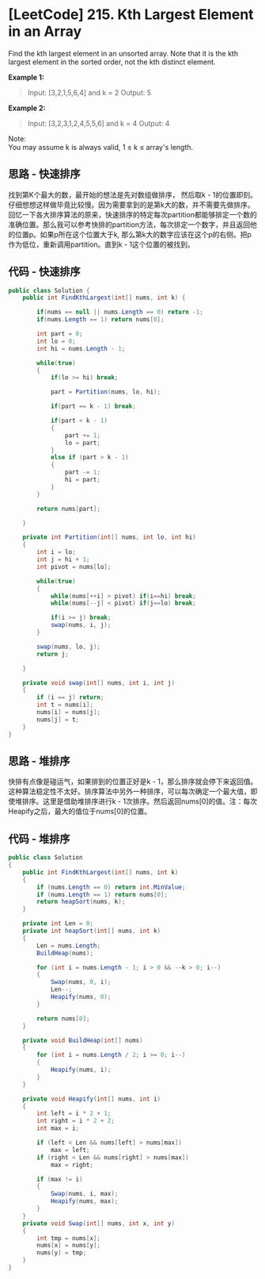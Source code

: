 # [LeetCode] 215. Kth Largest Element in an Array

Find the kth largest element in an unsorted array. Note that it is the kth largest element in the sorted order, not the kth distinct element.

**Example 1:**

>Input: [3,2,1,5,6,4] and k = 2
Output: 5

**Example 2:**

>Input: [3,2,3,1,2,4,5,5,6] and k = 4
Output: 4

Note:  
You may assume k is always valid, 1 ≤ k ≤ array's length.

## 思路 - 快速排序

找到第K个最大的数，最开始的想法是先对数组做排序， 然后取k - 1的位置即刻。仔细想想这样做毕竟比较慢。因为需要拿到的是第k大的数，并不需要先做排序。回忆一下各大排序算法的原来，快速排序的特定每次partition都能够排定一个数的准确位置。那么我可以参考快排的partition方法，每次排定一个数字，并且返回他的位置p。如果p所在这个位置大于k, 那么第k大的数字应该在这个p的右侧。把p作为低位，重新调用partition。直到k - 1这个位置的被找到。

## 代码 - 快速排序

``` csharp
public class Solution {
    public int FindKthLargest(int[] nums, int k) {

        if(nums == null || nums.Length == 0) return -1;
        if(nums.Length == 1) return nums[0];

        int part = 0;
        int lo = 0;
        int hi = nums.Length - 1;

        while(true)
        {
            if(lo >= hi) break;

            part = Partition(nums, lo, hi);

            if(part == k - 1) break;

            if(part < k - 1)
            {
                part += 1;
                lo = part;
            }
            else if (part > k - 1)
            {
                part -= 1;
                hi = part;
            }
        }

        return nums[part];

    }

    private int Partition(int[] nums, int lo, int hi)
    {
        int i = lo;
        int j = hi + 1;
        int pivot = nums[lo];

        while(true)
        {
            while(nums[++i] > pivot) if(i==hi) break;
            while(nums[--j] < pivot) if(j==lo) break;

            if(i >= j) break;
            swap(nums, i, j);
        }

        swap(nums, lo, j);
        return j;

    }

    private void swap(int[] nums, int i, int j)
    {
        if (i == j) return;
        int t = nums[i];
        nums[i] = nums[j];
        nums[j] = t;
    }
}
```

## 思路 - 堆排序

快排有点像是碰运气，如果排到的位置正好是k - 1，那么排序就会停下来返回值。这种算法稳定性不太好。排序算法中另外一种排序，可以每次确定一个最大值，即使堆排序。这里是借助堆排序进行k - 1次排序。然后返回nums[0]的值。注：每次Heapify之后，最大的值位于nums[0]的位置。

## 代码 - 堆排序

```csharp
public class Solution
{
    public int FindKthLargest(int[] nums, int k)
    {
        if (nums.Length == 0) return int.MinValue;
        if (nums.Length == 1) return nums[0];
        return heapSort(nums, k);
    }

    private int Len = 0;
    private int heapSort(int[] nums, int k)
    {
        Len = nums.Length;
        BuildHeap(nums);

        for (int i = nums.Length - 1; i > 0 && --k > 0; i--)
        {
            Swap(nums, 0, i);
            Len--;
            Heapify(nums, 0);
        }

        return nums[0];
    }

    private void BuildHeap(int[] nums)
    {
        for (int i = nums.Length / 2; i >= 0; i--)
        {
            Heapify(nums, i);
        }
    }

    private void Heapify(int[] nums, int i)
    {
        int left = i * 2 + 1;
        int right = i * 2 + 2;
        int max = i;

        if (left < Len && nums[left] > nums[max])
            max = left;
        if (right < Len && nums[right] > nums[max])
            max = right;

        if (max != i)
        {
            Swap(nums, i, max);
            Heapify(nums, max);
        }
    }
    private void Swap(int[] nums, int x, int y)
    {
        int tmp = nums[x];
        nums[x] = nums[y];
        nums[y] = tmp;
    }
}
```
